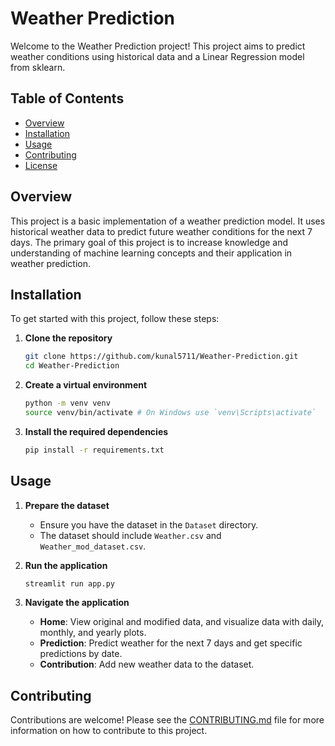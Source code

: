# Weather Prediction

Welcome to the Weather Prediction project! This project aims to predict weather conditions using historical data and a Linear Regression model from sklearn.

## Table of Contents
- [Overview](#overview)
- [Installation](#installation)
- [Usage](#usage)
- [Contributing](#contributing)
- [License](#license)

## Overview
This project is a basic implementation of a weather prediction model. It uses historical weather data to predict future weather conditions for the next 7 days. The primary goal of this project is to increase knowledge and understanding of machine learning concepts and their application in weather prediction.

## Installation
To get started with this project, follow these steps:

1. **Clone the repository**
    ```bash
    git clone https://github.com/kunal5711/Weather-Prediction.git
    cd Weather-Prediction
    ```

2. **Create a virtual environment**
    ```bash
    python -m venv venv
    source venv/bin/activate # On Windows use `venv\Scripts\activate`
    ```

3. **Install the required dependencies**
    ```bash
    pip install -r requirements.txt
    ```

## Usage
1. **Prepare the dataset**
    - Ensure you have the dataset in the `Dataset` directory.
    - The dataset should include `Weather.csv` and `Weather_mod_dataset.csv`.

2. **Run the application**
    ```bash
    streamlit run app.py
    ```

3. **Navigate the application**
    - **Home**: View original and modified data, and visualize data with daily, monthly, and yearly plots.
    - **Prediction**: Predict weather for the next 7 days and get specific predictions by date.
    - **Contribution**: Add new weather data to the dataset.

## Contributing
Contributions are welcome! Please see the [CONTRIBUTING.md](CONTRIBUTING.md) file for more information on how to contribute to this project.
